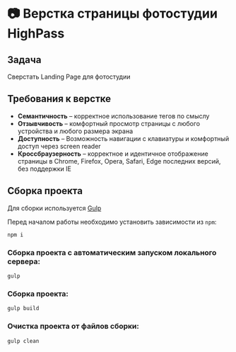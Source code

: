 # 📷 Верстка страницы фотостудии HighPass

## Задача

Сверстать Landing Page для фотостудии

## Требования к верстке

- **Семантичность** – корректное использование тегов по смыслу
- **Отзывчивость** – комфортный просмотр страницы с любого устройства и любого размера экрана
- **Доступность** – Возможность навигации с клавиатуры и комфортный доступ через screen reader
- **Кроссбраузерность** – корректное и идентичное отображение страницы в Chrome, Firefox, Opera, Safari, Edge последних версий, без поддержки IE

## Сборка проекта

Для сборки используется [Gulp](https://github.com/gulpjs/gulp)

Перед началом работы необходимо установить зависимости из `npm`:

```
npm i
```

### Сборка проекта с автоматическим запуском локального сервера:

```
gulp
```

### Сборка проекта:

```
gulp build
```

### Очистка проекта от файлов сборки:

```
gulp clean
```

